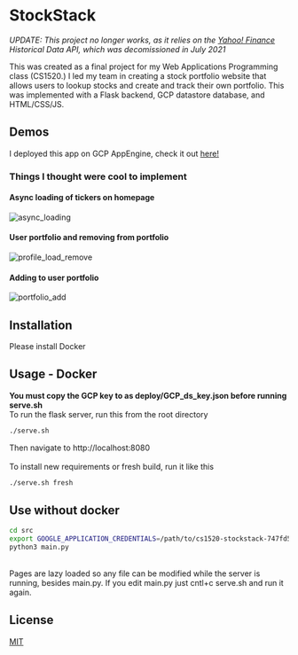 # StockStack

*UPDATE: This project no longer works, as it relies on the [Yahoo! Finance](https://finance.yahoo.com) Historical Data API, which was decomissioned in July 2021*

This was created as a final project for my Web Applications Programming class (CS1520.) I led my team in creating a stock portfolio website that allows users to lookup stocks and create and track their own portfolio. This was implemented with a Flask backend, GCP datastore database, and HTML/CSS/JS. 

## Demos
I deployed this app on GCP AppEngine, check it out [here!](https://cs1520-stockstack.uc.r.appspot.com/)
### Things I thought were cool to implement
#### Async loading of tickers on homepage
![async_loading](https://user-images.githubusercontent.com/42897161/117897349-9e8ce280-b290-11eb-82b2-1e08ba48beaf.gif)

#### User portfolio and removing from portfolio
![profile_load_remove](https://user-images.githubusercontent.com/42897161/117897354-a0ef3c80-b290-11eb-8aa9-d601ce030cd7.gif)

#### Adding to user portfolio
![portfolio_add](https://user-images.githubusercontent.com/42897161/117897358-a482c380-b290-11eb-8d99-1f0f33a5baee.gif)

## Installation

Please install Docker 
## Usage - Docker
<b>You must copy the GCP key to as deploy/GCP_ds_key.json before running serve.sh</b><br>
To run the flask server, run this from the root directory
```bash
./serve.sh
```
Then navigate to http://localhost:8080 <br><br>
To install new requirements or fresh build, run it like this
```bash
./serve.sh fresh
```
## Use without docker
```bash
cd src
export GOOGLE_APPLICATION_CREDENTIALS=/path/to/cs1520-stockstack-747fd526bb24.json
python3 main.py
```
<br>
Pages are lazy loaded so any file can be modified while the server is running, besides main.py. If you edit main.py just cntl+c serve.sh and run it again.<br>

## License 
[MIT](https://choosealicense.com/licenses/mit/)

